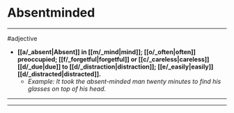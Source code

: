 # Absentminded
---
#adjective
- **[[a/_absent|Absent]] in [[m/_mind|mind]]; [[o/_often|often]] preoccupied; [[f/_forgetful|forgetful]] or [[c/_careless|careless]] [[d/_due|due]] to [[d/_distraction|distraction]]; [[e/_easily|easily]] [[d/_distracted|distracted]].**
	- _Example: It took the absent-minded man twenty minutes to find his glasses on top of his head._
---
---

